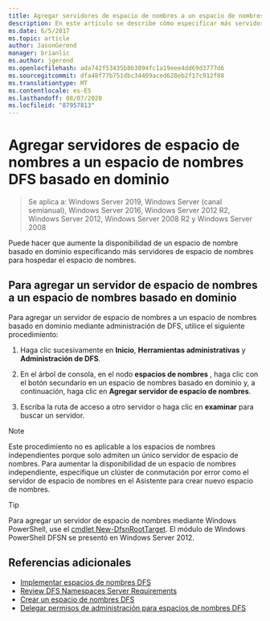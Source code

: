 ```yaml
---
title: Agregar servidores de espacio de nombres a un espacio de nombres basado en el dominio
description: En este artículo se describe cómo especificar más servidores de espacio de nombres para hospedar un espacio de nombres mediante administración de DFS.
ms.date: 6/5/2017
ms.topic: article
author: JasonGerend
manager: brianlic
ms.author: jgerend
ms.openlocfilehash: ada742f53435b8b3894fc1a19eee4dd69d3777d6
ms.sourcegitcommit: dfa48f77b751dbc34409aced628eb2f17c912f08
ms.translationtype: MT
ms.contentlocale: es-ES
ms.lasthandoff: 08/07/2020
ms.locfileid: "87957813"
---
```

# <a name="add-namespace-servers-to-a-domain-based-dfs-namespace"></a>Agregar servidores de espacio de nombres a un espacio de nombres DFS basado en dominio

> Se aplica a: Windows Server 2019, Windows Server (canal semianual), Windows Server 2016, Windows Server 2012 R2, Windows Server 2012, Windows Server 2008 R2 y Windows Server 2008

Puede hacer que aumente la disponibilidad de un espacio de nombre basado en dominio especificando más servidores de espacio de nombres para hospedar el espacio de nombres.

## <a name="to-add-a-namespace-server-to-a-domain-based-namespace"></a>Para agregar un servidor de espacio de nombres a un espacio de nombres basado en dominio

Para agregar un servidor de espacio de nombres a un espacio de nombres basado en dominio mediante administración de DFS, utilice el siguiente procedimiento:

1.  Haga clic sucesivamente en **Inicio**, **Herramientas administrativas** y **Administración de DFS**.

2.  En el árbol de consola, en el nodo **espacios de nombres** , haga clic con el botón secundario en un espacio de nombres basado en dominio y, a continuación, haga clic en **Agregar servidor de espacio de nombres**.

3.  Escriba la ruta de acceso a otro servidor o haga clic en **examinar** para buscar un servidor.

> [!NOTE]
> Este procedimiento no es aplicable a los espacios de nombres independientes porque solo admiten un único servidor de espacio de nombres. Para aumentar la disponibilidad de un espacio de nombres independiente, especifique un clúster de conmutación por error como el servidor de espacio de nombres en el Asistente para crear nuevo espacio de nombres.


> [!TIP]
> Para agregar un servidor de espacio de nombres mediante Windows PowerShell, use el [cmdlet New-DfsnRootTarget](/powershell/module/dfsn/new-dfsnroottarget). El módulo de Windows PowerShell DFSN se presentó en Windows Server 2012.

## <a name="additional-references"></a>Referencias adicionales

-   [Implementar espacios de nombres DFS](deploying-dfs-namespaces.md)
-   [Review DFS Namespaces Server Requirements](/previous-versions/windows/it-pro/windows-server-2008-R2-and-2008/cc753448(v=ws.11))
-   [Crear un espacio de nombres DFS](create-a-dfs-namespace.md)
-   [Delegar permisos de administración para espacios de nombres DFS](delegate-management-permissions-for-dfs-namespaces.md)
